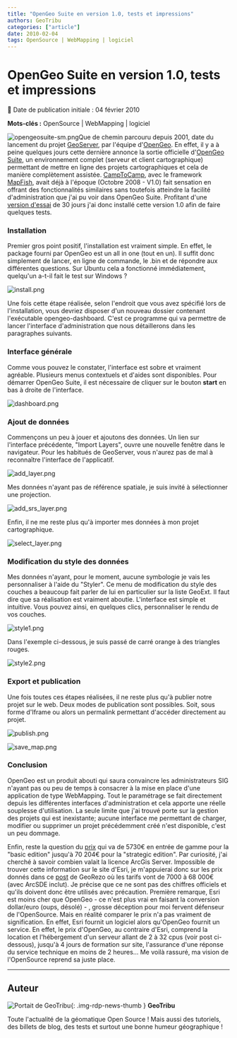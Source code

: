 ```yaml
---
title: "OpenGeo Suite en version 1.0, tests et impressions"
authors: GeoTribu
categories: ["article"]
date: 2010-02-04
tags: OpenSource | WebMapping | logiciel
---
```


# OpenGeo Suite en version 1.0, tests et impressions

:calendar: Date de publication initiale : 04 février 2010

**Mots-clés :** OpenSource | WebMapping | logiciel

![opengeosuite-sm.png](http://geotribu.net/sites/default/files/Tuto/img/Blog/geoserver/opengeo/opengeosuite-sm.png)Que de chemin parcouru depuis 2001, date du lancement du projet [GeoServer](http://geoserver.org/display/GEOS/Welcome), par l'équipe d'[OpenGeo](http://opengeo.org). En effet, il y a à peine quelques jours cette dernière annonce la sortie officielle d'[OpenGeo Suite](http://opengeo.org/products/suite/), un environnement complet (serveur et client cartographique) permettant de mettre en ligne des projets cartographiques et cela de manière complètement assistée. [CampToCamp](http://www.camptocamp.com/fr), avec le framework [MapFish](http://www.mapfish.org/), avait déjà à l'époque (Octobre 2008 - V1.0) fait sensation en offrant des fonctionnalités similaires sans toutefois atteindre la facilité d'administration que j'ai pu voir dans OpenGeo Suite. Profitant d'une [version d'essai](http://opengeo.org/products/suite/register/) de 30 jours j'ai donc installé cette version 1.0 afin de faire quelques tests.

### Installation

Premier gros point positif, l'installation est vraiment simple. En effet, le package fourni par OpenGeo est un all in one (tout en un). Il suffit donc simplement de lancer, en ligne de commande, le .bin et de répondre aux différentes questions. Sur Ubuntu cela a fonctionné immédiatement, quelqu'un a-t-il fait le test sur Windows ?

![install.png](https://cdn.geotribu.fr/img/Blog/geoserver/opengeo/install.png)

Une fois cette étape réalisée, selon l'endroit que vous avez spécifié lors de l'installation, vous devriez disposer d'un nouveau dossier contenant l'exécutable opengeo-dashboard. C'est ce programme qui va permettre de lancer l'interface d'administration que nous détaillerons dans les paragraphes suivants.

### Interface générale

Comme vous pouvez le constater, l'interface est sobre et vraiment agréable. Plusieurs menus contextuels et d'aides sont disponibles. Pour démarrer OpenGeo Suite, il est nécessaire de cliquer sur le bouton **start** en bas à droite de l'interface.

![dashboard.png](https://cdn.geotribu.fr/img/Blog/geoserver/opengeo/dashboard.png)

### Ajout de données

Commençons un peu à jouer et ajoutons des données. Un lien sur l'interface précédente, "Import Layers", ouvre une nouvelle fenêtre dans le navigateur. Pour les habitués de GeoServer, vous n'aurez pas de mal à reconnaître l'interface de l'applicatif.

![add_layer.png](https://cdn.geotribu.fr/img/Blog/geoserver/opengeo/add_layer.png)

Mes données n'ayant pas de référence spatiale, je suis invité à sélectionner une projection.

![add_srs_layer.png](https://cdn.geotribu.fr/img/Blog/geoserver/opengeo/add_srs_layer.png)

Enfin, il ne me reste plus qu'à importer mes données à mon projet cartographique.

![select_layer.png](https://cdn.geotribu.fr/img/Blog/geoserver/opengeo/select_layer.png)

### Modification du style des données

Mes données n'ayant, pour le moment, aucune symbologie je vais les personnaliser à l'aide du "Styler". Ce menu de modification du style des couches a beaucoup fait parler de lui en particulier sur la liste GeoExt. Il faut dire que sa réalisation est vraiment aboutie. L'interface est simple et intuitive. Vous pouvez ainsi, en quelques clics, personnaliser le rendu de vos couches.

![style1.png](https://cdn.geotribu.fr/img/Blog/geoserver/opengeo/style1.png)

Dans l'exemple ci-dessous, je suis passé de carré orange à des triangles rouges.

![style2.png](https://cdn.geotribu.fr/img/Blog/geoserver/opengeo/style2.png)

### Export et publication

Une fois toutes ces étapes réalisées, il ne reste plus qu'à publier notre projet sur le web. Deux modes de publication sont possibles. Soit, sous forme d'Iframe ou alors un permalink permettant d'accéder directement au projet.

![publish.png](https://cdn.geotribu.fr/img/Blog/geoserver/opengeo/publish.png)

![save_map.png](https://cdn.geotribu.fr/img/Blog/geoserver/opengeo/save_map.png)

### Conclusion

OpenGeo est un produit abouti qui saura convaincre les administrateurs SIG n'ayant pas ou peu de temps à consacrer à la mise en place d'une application de type WebMapping. Tout le paramétrage se fait directement depuis les différentes interfaces d'administration et cela apporte une réelle souplesse d'utilisation. La seule limite que j'ai trouvé porte sur la gestion des projets qui est inexistante; aucune interface me permettant de charger, modifier ou supprimer un projet précédemment créé n'est disponible, c'est un peu dommage.

Enfin, reste la question du [prix](http://opengeo.org/products/suite/buy/#price) qui va de 5730€ en entrée de gamme pour la "basic edition" jusqu'à 70 204€ pour la "strategic edition". Par curiosité, j'ai cherché à savoir combien valait la licence ArcGis Server. Impossible de trouver cette information sur le site d'Esri, je m'appuierai donc sur les prix donnés dans ce [post](http://georezo.net/forum/viewtopic.php?pid=100845#p100845) de GeoRezo où les tarifs vont de 7000 à 68 000€ (avec ArcSDE inclut). Je précise que ce ne sont pas des chiffres officiels et qu'ils doivent donc être utilisés avec précaution. Première remarque, Esri est moins cher que OpenGeo - ce n'est plus vrai en faisant la conversion dollar/euro (oups, désolé) - , grosse déception pour moi fervent défenseur de l'OpenSource. Mais en réalité comparer le prix n'a pas vraiment de signification. En effet, Esri fournit un logiciel alors qu'OpenGeo fournit un service. En effet, le prix d'OpenGeo, au contraire d'Esri, comprend la location et l'hébergement d'un serveur allant de 2 à 32 cpus (voir post ci-dessous), jusqu'à 4 jours de formation sur site, l'assurance d'une réponse du service technique en moins de 2 heures... Me voilà rassuré, ma vision de l'OpenSource reprend sa juste place.

----

## Auteur

![Portait de GeoTribu](https://cdn.geotribu.fr/img/internal/charte/geotribu_logo_64x64.png){: .img-rdp-news-thumb }
**GeoTribu**

Toute l'actualité de la géomatique Open Source ! Mais aussi des tutoriels, des billets de blog, des tests et surtout une bonne humeur géographique !

